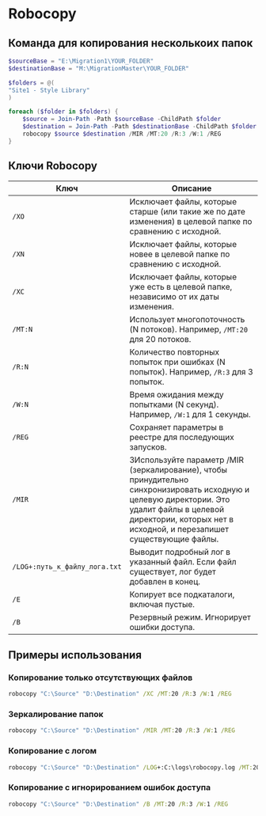 # Robocopy

## Команда для копирования несколькоих папок
```ps1
$sourceBase = "E:\Migration1\YOUR_FOLDER"
$destinationBase = "M:\MigrationMaster\YOUR_FOLDER"

$folders = @(
"Site1 - Style Library"
)

foreach ($folder in $folders) {
    $source = Join-Path -Path $sourceBase -ChildPath $folder
    $destination = Join-Path -Path $destinationBase -ChildPath $folder
    robocopy $source $destination /MIR /MT:20 /R:3 /W:1 /REG
}
```

## Ключи Robocopy

| Ключ               | Описание                                                                 |
|---------------------|-------------------------------------------------------------------------|
| `/XO`              | Исключает файлы, которые старше (или такие же по дате изменения) в целевой папке по сравнению с исходной. |
| `/XN`              | Исключает файлы, которые новее в целевой папке по сравнению с исходной. |
| `/XC`              | Исключает файлы, которые уже есть в целевой папке, независимо от их даты изменения. |
| `/MT:N`            | Использует многопоточность (N потоков). Например, `/MT:20` для 20 потоков. |
| `/R:N`             | Количество повторных попыток при ошибках (N попыток). Например, `/R:3` для 3 попыток. |
| `/W:N`             | Время ожидания между попытками (N секунд). Например, `/W:1` для 1 секунды. |
| `/REG`             | Сохраняет параметры в реестре для последующих запусков.                 |
| `/MIR`             | ЗИспользуйте параметр /MIR (зеркалирование), чтобы принудительно синхронизировать исходную и целевую директории. Это удалит файлы в целевой директории, которых нет в исходной, и перезапишет существующие файлы. |
| `/LOG+:путь_к_файлу_лога.txt` | Выводит подробный лог в указанный файл. Если файл существует, лог будет добавлен в конец. |
| `/E`               | Копирует все подкаталоги, включая пустые.                              |
| `/B`               | Резервный режим. Игнорирует ошибки доступа.                            |


## Примеры использования

### Копирование только отсутствующих файлов
```cmd
robocopy "C:\Source" "D:\Destination" /XC /MT:20 /R:3 /W:1 /REG
```

### Зеркалирование папок
```cmd
robocopy "C:\Source" "D:\Destination" /MIR /MT:20 /R:3 /W:1 /REG
```

### Копирование с логом
```cmd
robocopy "C:\Source" "D:\Destination" /LOG+:C:\logs\robocopy.log /MT:20 /R:3 /W:1 /REG
```

### Копирование с игнорированием ошибок доступа
```cmd
robocopy "C:\Source" "D:\Destination" /B /MT:20 /R:3 /W:1 /REG
```